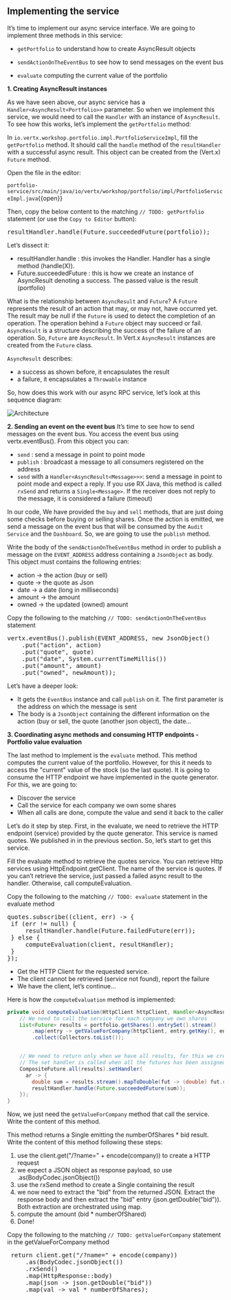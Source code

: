 ## Implementing the service

It’s time to implement our async service interface. We are going to implement three methods in this service:

* `getPortfolio` to understand how to create AsyncResult objects

* `sendActionOnTheEventBus` to see how to send messages on the event bus

* `evaluate` computing the current value of the portfolio

**1. Creating AsyncResult instances**

As we have seen above, our async service has a `Handler<AsyncResult<Portfolio>>` parameter. So when we implement this service, we would need to call the `Handler` with an instance of `AsyncResult`. To see how this works, let’s implement the `getPortfolio` method:

In `io.vertx.workshop.portfolio.impl.PortfolioServiceImpl`, fill the `getPortfolio` method. It should call the `handle` method of the `resultHandler` with a successful async result. This object can be created from the (Vert.x) `Future` method.

Open the file in the editor: 

`portfolio-service/src/main/java/io/vertx/workshop/portfolio/impl/PortfolioServiceImpl.java`{{open}}

Then, copy the below content to the matching `// TODO: getPortfolio` statement (or use the `Copy to Editor` button):

<pre class="file" data-filename="portfolio-service/src/main/java/io/vertx/workshop/portfolio/impl/PortfolioServiceImpl.java" data-target="insert" data-marker="// TODO: getPortfolio">
resultHandler.handle(Future.succeededFuture(portfolio));
</pre>

Let’s dissect it:

* resultHandler.handle : this invokes the Handler. Handler<X> has a single method (handle(X)).
* Future.succeededFuture : this is how we create an instance of AsyncResult denoting a success. The passed value is the result (portfolio)

What is the relationship between `AsyncResult` and `Future`? A `Future` represents the result of an action that may, or may not, have occurred yet. The result may be null if the `Future` is used to detect the completion of an operation. The operation behind a `Future` object may succeed or fail. `AsyncResult` is a structure describing the success of the failure of an operation. So, `Future` are `AsyncResult`. In Vert.x `AsyncResult` instances are created from the `Future` class.

`AsyncResult` describes:

* a success as shown before, it encapsulates the result
* a failure, it encapsulates a `Throwable` instance

So, how does this work with our async RPC service, let’s look at this sequence diagram:

![Architecture](/openshift/assets/middleware/rhoar-getting-started-vertx/portfolio-sequence.png)

**2. Sending an event on the event bus**
It’s time to see how to send messages on the event bus. You access the event bus using vertx.eventBus(). From this object you can:

* `send` : send a message in point to point mode
* `publish` : broadcast a message to all consumers registered on the address
* `send` with a `Handler<AsyncResult<Message>>>`: send a message in point to point mode and expect a reply. If you use RX Java, this method is called `rxSend` and returns a `Single<Message>`. If the receiver does not reply to the message, it is considered a failure (timeout)

In our code, We have provided the `buy` and `sell` methods, that are just doing some checks before buying or selling shares. Once the action is emitted, we send a message on the event bus that will be consumed by the `Audit Service` and the `Dashboard`. So, we are going to use the `publish` method.

Write the body of the `sendActionOnTheEventBus` method in order to publish a message on the `EVENT_ADDRESS` address containing a `JsonObject` as body. This object must contains the following entries:
* action → the action (buy or sell)
* quote → the quote as Json
* date → a date (long in milliseconds)
* amount → the amount
* owned → the updated (owned) amount

Copy the following to the matching `// TODO: sendActionOnTheEventBus` statement

<pre class="file" data-filename="portfolio-service/src/main/java/io/vertx/workshop/portfolio/impl/PortfolioServiceImpl.java" data-target="insert" data-marker="// TODO: sendActionOnTheEventBus">
vertx.eventBus().publish(EVENT_ADDRESS, new JsonObject()
    .put("action", action)
    .put("quote", quote)
    .put("date", System.currentTimeMillis())
    .put("amount", amount)
    .put("owned", newAmount));
</pre>

Let’s have a deeper look:

* It gets the `EventBus` instance and call `publish` on it. The first parameter is the address on which the message is sent
* The body is a `JsonObject` containing the different information on the action (buy or sell, the quote (another json object), the date…​

**3. Coordinating async methods and consuming HTTP endpoints - Portfolio value evaluation**

The last method to implement is the `evaluate` method. This method computes the current value of the portfolio. However, for this it needs to access the "current" value of the stock (so the last quote). It is going to consume the HTTP endpoint we have implemented in the quote generator. For this, we are going to:

* Discover the service
* Call the service for each company we own some shares
* When all calls are done, compute the value and send it back to the caller

Let’s do it step by step. First, in the evaluate, we need to retrieve the HTTP endpoint (service) provided by the quote generator. This service is named quotes. We published in in the previous section. So, let’s start to get this service.

Fill the evaluate method to retrieve the quotes service. You can retrieve Http services using HttpEndpoint.getClient. The name of the service is quotes. If you can’t retrieve the service, just passed a failed async result to the handler. Otherwise, call computeEvaluation.

Copy the following to the matching `// TODO: evaluate` statement in the evaluate method

<pre class="file" data-filename="portfolio-service/src/main/java/io/vertx/workshop/portfolio/impl/PortfolioServiceImpl.java" data-target="insert" data-marker="// TODO: evaluate">
quotes.subscribe((client, err) -> {
 if (err != null) {
     resultHandler.handle(Future.failedFuture(err));
 } else {
     computeEvaluation(client, resultHandler);
 }
});
</pre>

* Get the HTTP Client for the requested service.
* The client cannot be retrieved (service not found), report the failure
* We have the client, let’s continue…​

Here is how the `computeEvaluation` method is implemented:

```java
private void computeEvaluation(HttpClient httpClient, Handler<AsyncResult<Double>> resultHandler) {
    // We need to call the service for each company we own shares
    List<Future> results = portfolio.getShares().entrySet().stream()
        .map(entry -> getValueForCompany(httpClient, entry.getKey(), entry.getValue()))    
        .collect(Collectors.toList());


    // We need to return only when we have all results, for this we create a composite future.
    // The set handler is called when all the futures has been assigned.
    CompositeFuture.all(results).setHandler(                                            
      ar -> {
        double sum = results.stream().mapToDouble(fut -> (double) fut.result()).sum();  
        resultHandler.handle(Future.succeededFuture(sum));                              
    });
}
```

Now, we just need the `getValueForCompany` method that call the service. Write the content of this method. 

This method returns a Single<Double> emitting the numberOfShares * bid result. Write the content of this method following these steps:

1. use the client.get("/?name=" + encode(company)) to create a HTTP request
2. we expect a JSON object as response payload, so use .as(BodyCodec.jsonObject())
3. use the rxSend method to create a Single containing the result
4. we now need to extract the "bid" from the returned JSON. Extract the response body and then extract the "bid" entry (json.getDouble("bid")). Both extraction are orchestrated using map.
5. compute the amount (bid * numberOfShared)
6. Done!

Copy the following to the matching `// TODO: getValueForCompany` statement in the getValueForCompany method 

<pre class="file" data-filename="portfolio-service/src/main/java/io/vertx/workshop/portfolio/impl/PortfolioServiceImpl.java" data-target="insert" data-marker="// TODO: getValueForCompany">
 return client.get("/?name=" + encode(company))
     .as(BodyCodec.jsonObject())
     .rxSend()
     .map(HttpResponse::body)
     .map(json -> json.getDouble("bid"))
     .map(val -> val * numberOfShares);                              
</pre>